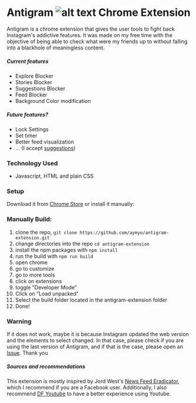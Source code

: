 # Antigram ![alt text][logo] Chrome Extension

Antigram is a chrome extension that gives the user tools to fight back Instagram's addictive
features. It was made on my free time with the objective of being able to check what were my friends
up to without falling into a blackhole of meaningless content.

##### Current features

- Explore Blocker
- Stories Blocker
- Suggestions Blocker
- Feed Blocker
- Background Color modification

##### Future features?

- Lock Settings
- Set timer
- Better feed visualization
- ... (I accept [suggestions](https://github.com/aymyo/antigram-extension/issues))

### Technology Used

- Javascript, HTML and plain CSS

### Setup

Download it from
[Chrome Store](https://chrome.google.com/webstore/detail/antigram-explore-blocker/igbheapdmolhhmmklmkfjjjncmhihfjh "Chrome Store")
or install it manually:

### Manually Build:
1. clone the repo, `git clone https://github.com/aymyo/antigram-extension.git`
2. change directories into the repo `cd antigram-extension`
3. install the npm packages with `npm install`
4. run the build with `npm run build`
5. open chrome
6. go to customize
7. go to more tools
8. click on extensions
9. toggle "Developer Mode"
10. Click on "Load unpacked"
11. Select the build folder located in the antigram-extension folder
12. Done!


### Warning

If it does not work, maybe it is because Instagram updated the web version and the elements to
select changed. In that case, please check if you are using the last version of Antigram, and if
that is the case, please open an [Issue](https://github.com/aymyo/antigram-extension/issues). Thank
you

[logo]: https://github.com/aymyo/antigram-extension/blob/main/images/ag32.png "Antigram Logo"

##### Sources and recommendations

This extension is mostly inspired by Jord West's
[News Feed Eradicator](https://github.com/jordwest/news-feed-eradicator), which I recommend if you
are a Facebook user. Additionally, I also recommend
[DF Youtube](https://chrome.google.com/webstore/detail/df-tube-distraction-free/mjdepdfccjgcndkmemponafgioodelna)
to have a better experience using Youtube.
